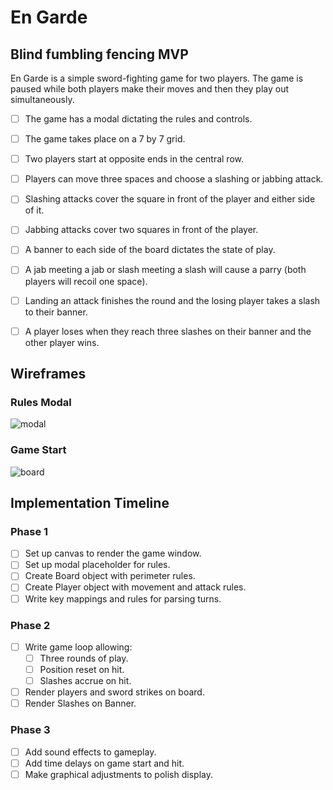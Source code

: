 # En Garde

## Blind fumbling fencing MVP

En Garde is a simple sword-fighting game for two players. The game is paused while both players make their moves and then they play out simultaneously.

- [ ] The game has a modal dictating the rules and controls.
- [ ] The game takes place on a 7 by 7 grid.
- [ ] Two players start at opposite ends in the central row.
- [ ] Players can move three spaces and choose a slashing or jabbing attack.
- [ ] Slashing attacks cover the square in front of the player and either side of it.
- [ ] Jabbing attacks cover two squares in front of the player.
- [ ] A banner to each side of the board dictates the state of play.
- [ ] A jab meeting a jab or slash meeting a slash will cause a parry (both players will recoil one space).
- [ ] Landing an attack finishes the round and the losing player takes a slash to their banner.
- [ ] A player loses when they reach three slashes on their banner and the other player wins.


## Wireframes

### Rules Modal
![modal]
### Game Start
![board]


## Implementation Timeline

### Phase 1
- [ ] Set up canvas to render the game window.
- [ ] Set up modal placeholder for rules.
- [ ] Create Board object with perimeter rules.
- [ ] Create Player object with movement and attack rules.
- [ ] Write key mappings and rules for parsing turns.

### Phase 2
- [ ] Write game loop allowing:
  - [ ] Three rounds of play.
  - [ ] Position reset on hit.
  - [ ] Slashes accrue on hit.
- [ ] Render players and sword strikes on board.
- [ ] Render Slashes on Banner.

### Phase 3
- [ ] Add sound effects to gameplay.
- [ ] Add time delays on game start and hit.
- [ ] Make graphical adjustments to polish display.

[modal]: ./en-garde-modal.png
[board]: ./en-garde-elements.png
